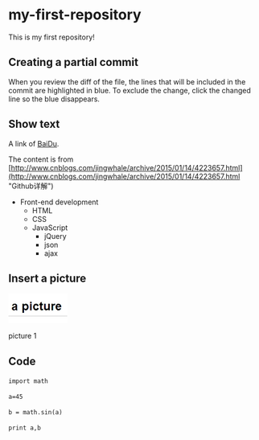 # my-first-repository
This is my first repository!

## Creating a partial commit
When you review the diff of the file, the lines that will be included in the commit are highlighted in blue. To exclude the change, click the changed line so the blue disappears.

## Show text
A link of [BaiDu](http://baidu.com "百度").

The content is from [http://www.cnblogs.com/jingwhale/archive/2015/01/14/4223657.html](http://www.cnblogs.com/jingwhale/archive/2015/01/14/4223657.html "Github详解")

* Front-end development
	* HTML
	* CSS
	* JavaScript
		* jQuery
		* json
		* ajax

## Insert a picture
![](https://github.com/niwanli/my-first-repository/raw/master/picture/01.jpg "the first picture")

picture 1

## Code
`import math`

`a=45`

`b = math.sin(a)`

`print a,b`


